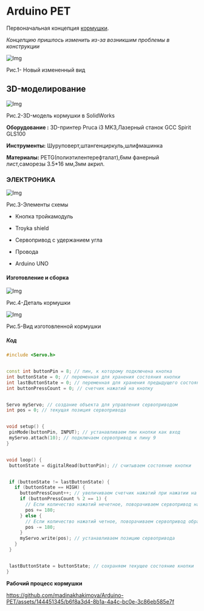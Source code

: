 # Arduino PET

Первоначальная концепция [кормушки](https://docs.google.com/document/d/1eeYgj-7QOGEoIyR_qHg_aKij6az8DH2gtLKJCn2PNqM/edit).

*Концепцию пришлось изменить из-за возникшим проблемы в конструкции*

![Img](Images/3.jpg)

Рис.1- Новый измененный вид 

## 3D-моделирование 

![Img](Images/1.JPEG)

Рис.2-3D-модель кормушки в SolidWorks



**Оборудование :** 3D-принтер Pruca i3 MK3,Лазерный станок GCC Spirit GLS100

**Инструменты:** Шуруповерт,штангенциркуль,шлифмашинка

**Материалы:** PETG(полиэтилентерефталат),6мм фанерный лист,саморезы 3.5*16 мм,3мм акрил.

### ЭЛЕКТРОНИКА 


![Img](Images/2.JPEG)


Рис.3-Элементы схемы 


* Кнопка тройкамодуль

* Troyka shield

* Сервопривод с удержанием угла

* Провода

* Arduino UNO

#### Изготовление и сборка 

![Img](Images/5.jpg)

Рис.4-Деталь кормушки 

![Img](Images/4.jpg)

Рис.5-Вид изготовленной кормушки 

##### Код 

```C++
#include <Servo.h>


const int buttonPin = 8; // пин, к которому подключена кнопка
int buttonState = 0; // переменная для хранения состояния кнопки
int lastButtonState = 0; // переменная для хранения предыдущего состояния кнопки
int buttonPressCount = 0; // счетчик нажатий на кнопку


Servo myServo; // создание объекта для управления сервоприводом
int pos = 0; // текущая позиция сервопривода


void setup() {
 pinMode(buttonPin, INPUT); // устанавливаем пин кнопки как вход
 myServo.attach(10); // подключаем сервопривод к пину 9
}


void loop() {
 buttonState = digitalRead(buttonPin); // считываем состояние кнопки


 if (buttonState != lastButtonState) {
   if (buttonState == HIGH) {
     buttonPressCount++; // увеличиваем счетчик нажатий при нажатии на кнопку
     if (buttonPressCount % 2 == 1) {
       // Если количество нажатий нечетное, поворачиваем сервопривод на 180 градусов
       pos += 180;
     } else {
       // Если количество нажатий четное, поворачиваем сервопривод обратно на 180 градусов
       pos -= 180;
     }
     myServo.write(pos); // устанавливаем позицию сервопривода
   }
 }


 lastButtonState = buttonState; // сохраняем текущее состояние кнопки
}
```

**Рабочий процесс кормушки**


https://github.com/madinakhakimova/Arduino-PET/assets/144451345/b6f8a3d4-8b1a-4a4c-bc0e-3c86eb585e7f









